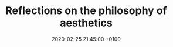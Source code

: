 ---
layout: post
published: true
categories: aesthetics art
date:   2020-02-25 21:45:00 +0100

title:  "Reflections on the philosophy of aesthetics"
description: "Reflections on the philosophy of aesthetics"
introduction: Since Plato wrote on what we now call the philosophy of aesthetics, many philosophers have discussed the nature of art and beauty. They have ascertained art and beauty to be two different but related things. What is beautiful is not always art, for example a rose. What is art is not always beautiful, for example Picasso‘s “Guernica”.   
image: https://res.cloudinary.com/dtn9ari2r/image/upload/v1583273033/blog/96E6718D-CE5A-4D47-A191-8FFB7788BFC0.jpg

h2-1: Definition of Art 
image1: https://res.cloudinary.com/dtn9ari2r/image/upload/v1583272469/blog/Crown_Jewels_of_the_United_Kingdom_1952-12-13_1.jpg
alt-image1: Philosophy of aesthetics
text1: We must first discuss the definition of art, a problem which has taxed philosophers for over two thousand years. I’ll go with the definition which says that art is that which:<br><ul><li>is created to evoke aesthetic pleasure</li><li>has no other purpose</li></ul>This definition distinguishes art from things which are aesthetically pleasing but which have a purpose, such as furniture or well-presented food. Or the British crown jewels, which are also aesthetically pleasing, but which were designed for the purpose of coronating and distinguishing the British monarch.<br><br>However we soon run into trouble with the above definition of art. It excludes some forms of art such as dance music, which was created to give aesthetic pleasure but has the purpose of facilitating dancing. Also some religious art from the great churches of Europe was commissioned to educate the illiterate about the ways of God and Christ but it may not have been conceived to evoke aesthetic pleasure.<br><br>So let’s try again with our definition of art. If we just say that something was created primarily to give aesthetic pleasure, and may have no other purpose, is that enough? Maybe it is. Primarily is the key word here. Emanuel Kant, no slouch in philosophy, suggested that we abandon efforts to reach a definition of art since artworks have so little in common that they defy a logical definition.<br>

h2-2: Definition of Beauty 
image2: https://res.cloudinary.com/dtn9ari2r/image/upload/v1582116590/blog/800px-Plato_Silanion_Musei_Capitolini_MC1377.jpg
alt-image2: Plato
text2: Socrates and Plato thought that there was a deep underlying set of ideas and concepts which defined the world and which were appreciated by the mind. Plato thought that beauty did not come from these deeper concepts but was instead derived from the senses.<br><br>Later during the Renaissance Alberti suggested that beauty was harmony and perfection.<br><br>Later still during the Enlightenment Cooper suggested that beauty and truth were the same and this was innate to people. Hutcheson added that to appreciate beauty both the inner intellect and the senses work together.<br><br>Surely it is true that appreciation of beauty involves the senses and the use of innate concepts maybe planted in all of us by nature herself. Mysterious and unknowable.

h2-3: Is art good or bad?
image3: https://res.cloudinary.com/dtn9ari2r/image/upload/v1583271948/blog/PicassoGuernica.jpg
alt-image3: Picasso's Guernica
text3: Plato famously thought that art was bad because artists represented things that they did not understand, and represented bad things too. They might thus corrupt audiences by introducing them to the thoughts and deeds of bad characters.<br><br>In his “Poetics” Aristotle argued that art is cathartic and in this capacity enables us to safely consider unpalatable things.<br><br>It seems to me that when art does represent bad things, it either represents bad things which have already happened or forewarns us of bad things which could happen. Steven Spielberg’s “Schindlers’s List” did the former and George Orwell’s “1984” did the latter. Therefore this representation of the bad is not necessarily harmful. Even bad characters such as Shakespeare’s Falstaff remind and forewarn us of the criminal’s capacity for evil.<br><br>In the twentieth century Dickey suggested that our notions of beauty are in fact socially derived more than from philosophical principle. Marxists and Freudians have also moved the appreciation of art away from the purely philosophical. Freud looked for repressed forces in the works of the great masters, and suggested that for example Leonardo was afraid of women. Marx suggested that Greek art was valued because of its origins in a simpler and in many ways better time before capitalism, and also because bourgeois collectors wish to inflate the value of rare Greek sculptures.<br><br>The Nazis condemned and destroyed ‘degenerate’ art. But their definition of degenerate included virtually everyone who disagreed with them and some groups of people who would not be considered degenerate in the civil societies of the twenty-first century such as Jews, Gypsies, socialists and homosexuals. This raises the question of who decides what might be ‘good’ and ‘bad’ in art? Maybe it is best to let art be art, and make our own judgements.

h2-4: The subject in painting
image4: https://res.cloudinary.com/dtn9ari2r/image/upload/v1572463526/blog/DSC_0183.jpg
alt-image4: The tricky subject of the subject in painting
text4: Recently I have been trying to grapple with the concept of the subject in painting, as it has been debated by modern philosophers. More of this when I have made some progress…
---